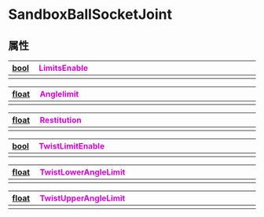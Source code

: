 # SandboxBallSocketJoint

## 属性

|<div style="width:700px">[bool](/Api/DataType/Bool.md) &emsp;<font color="dd00dd">LimitsEnable</font></div>|
|:---|
||

|<div style="width:700px">[float](/Api/DataType/Number.md) &emsp;<font color="dd00dd">Anglelimit</font></div>|
|:---|
||

|<div style="width:700px">[float](/Api/DataType/Number.md) &emsp;<font color="dd00dd">Restitution</font></div>|
|:---|
||

|<div style="width:700px">[bool](/Api/DataType/Bool.md) &emsp;<font color="dd00dd">TwistLimitEnable</font></div>|
|:---|
||

|<div style="width:700px">[float](/Api/DataType/Number.md) &emsp;<font color="dd00dd">TwistLowerAngleLimit</font></div>|
|:---|
||

|<div style="width:700px">[float](/Api/DataType/Number.md) &emsp;<font color="dd00dd">TwistUpperAngleLimit</font></div>|
|:---|
||

